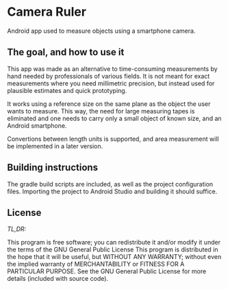 # Camera Ruler
Android app used to measure objects using a smartphone camera.

## The goal, and how to use it
This app was made as an alternative to time-consuming measurements by hand needed by professionals of various fields. 
It is not meant for exact measurements where you need millimetric precision, but instead used for plausible estimates and quick prototyping.

It works using a reference size on the same plane as the object the user wants to measure. This way, the need for large measuring tapes is eliminated and one needs to carry only a small object of known size, and an Android smartphone.

Convertions between length units is supported, and area measurement will be implemented in a later version.

## Building instructions

The gradle build scripts are included, as well as the project configuration files. Importing the project to Android Studio and building it should suffice.

## License

*TL,DR:*

This program is free software; you can redistribute it and/or modify it under the terms of the GNU General Public License This program is distributed in the hope that it will be useful, but WITHOUT ANY WARRANTY; without even the implied warranty of MERCHANTABILITY or FITNESS FOR A PARTICULAR PURPOSE. See the GNU General Public License for more details (included with source code).
